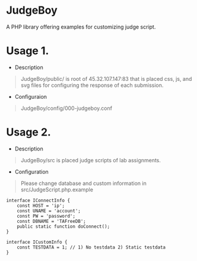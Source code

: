 # JudgeBoy
A PHP library offering examples for customizing judge script. 
  
# Usage 1.
* Description  
 > JudgeBoy/public/ is root of 45.32.107.147:83 that is placed css, js, and svg files for configuring the response of each submission.  
* Configuraion  
 > JudgeBoy/config/000-judgeboy.conf  
  
# Usage 2.
* Description  
 > JudgeBoy/src is placed judge scripts of lab assignments.  
* Configuration   
 > Please change database and custom information in src/JudgeScript.php.example
```
interface IConnectInfo {
	const HOST = 'ip';
	const UNAME = 'account';
	const PW = 'password';
	const DBNAME = 'TAFreeDB';
	public static function doConnect();
}

interface ICustomInfo {
	const TESTDATA = 1; // 1) No testdata 2) Static testdata 
}
```

